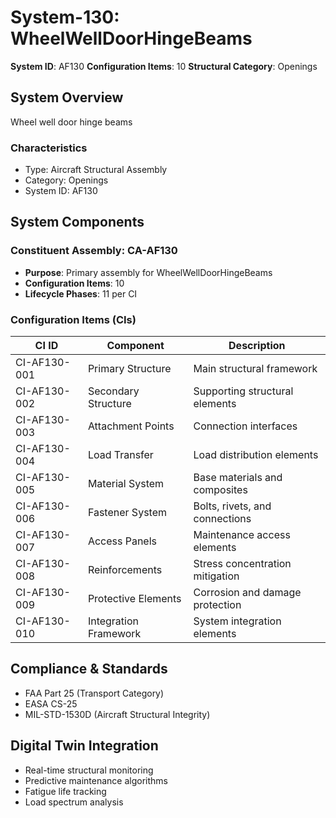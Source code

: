 # System-130: WheelWellDoorHingeBeams

**System ID**: AF130
**Configuration Items**: 10
**Structural Category**: Openings

## System Overview

Wheel well door hinge beams

### Characteristics
- Type: Aircraft Structural Assembly
- Category: Openings
- System ID: AF130

## System Components

### Constituent Assembly: CA-AF130
- **Purpose**: Primary assembly for WheelWellDoorHingeBeams
- **Configuration Items**: 10
- **Lifecycle Phases**: 11 per CI

### Configuration Items (CIs)

| CI ID | Component | Description |
|-------|-----------|-------------|
| CI-AF130-001 | Primary Structure | Main structural framework |
| CI-AF130-002 | Secondary Structure | Supporting structural elements |
| CI-AF130-003 | Attachment Points | Connection interfaces |
| CI-AF130-004 | Load Transfer | Load distribution elements |
| CI-AF130-005 | Material System | Base materials and composites |
| CI-AF130-006 | Fastener System | Bolts, rivets, and connections |
| CI-AF130-007 | Access Panels | Maintenance access elements |
| CI-AF130-008 | Reinforcements | Stress concentration mitigation |
| CI-AF130-009 | Protective Elements | Corrosion and damage protection |
| CI-AF130-010 | Integration Framework | System integration elements |

## Compliance & Standards
- FAA Part 25 (Transport Category)
- EASA CS-25
- MIL-STD-1530D (Aircraft Structural Integrity)

## Digital Twin Integration
- Real-time structural monitoring
- Predictive maintenance algorithms
- Fatigue life tracking
- Load spectrum analysis
